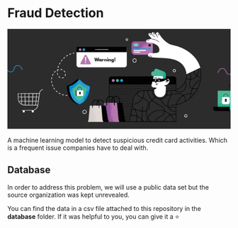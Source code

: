 # Fraud Detection

![thumbnail](img/ecommerce-fraud-detection-and-prevention-thumbnail-1.png)

A machine learning model to detect suspicious credit card activities. Which is a frequent issue companies have to deal with. 

## Database 

In order to address this problem, we will use a public data set but the source organization was kept unrevealed.

You can find the data in a csv file attached to this repository in the **database** folder. If it was helpful to you, you can give it a ⭐ 


